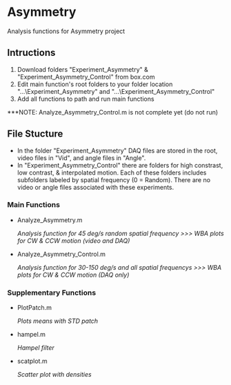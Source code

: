# Asymmetry

Analysis functions for Asymmetry project

## Intructions
1. Download folders "Experiment_Asymmetry" & "Experiment_Asymmetry_Control" from box.com
2. Edit main function's root folders to your folder location "...\Experiment_Asymmetry" and "...\Experiment_Asymmetry_Control"
3. Add all functions to path and run main functions

***NOTE: Analyze_Asymmetry_Control.m is not complete yet (do not run)

## File Stucture
* In the folder "Experiment_Asymmetry" DAQ files are stored in the root, video files in "Vid", and angle files in "Angle".
* In "Experiment_Asymmetry_Control" there are folders for high constrast, low contrast, & interpolated motion. Each of these folders includes subfolders labeled by spatial frequency (0 = Random). There are no video or angle files associated with these experiments.

### Main Functions

* Analyze_Asymmetry.m

	*Analysis function for 45 deg/s random spatial frequency >>> WBA plots for CW & CCW motion (video and DAQ)*
	
* Analyze_Asymmetry_Control.m

	*Analysis function for 30-150 deg/s and all spatial frequencys >>> WBA plots for CW & CCW motion (DAQ only)*
	
### Supplementary Functions

* PlotPatch.m

	*Plots means with STD patch*

* hampel.m

	*Hampel filter*

* scatplot.m

	*Scatter plot with densities*

